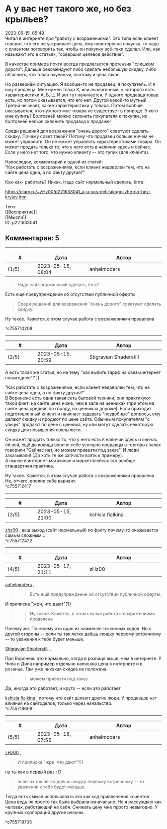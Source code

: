 А у вас нет такого же, но без крыльев?
======================================

  
2023-05-15, 05:48  
 Читал в интернете про "работу с возражениями". Это типа если клиент говорит, что его не устраивает цена, ему неинтересна покупка, то надо с клиентом поговорить так, чтобы он покупку всё-таки сделал. Или, как называют это в статьях, "совершил целевое действие".   
   
 В качестве примера почти всегда предлагается претензия "слишком дорого". Дальше рекомендуют либо сделать небольшую скидку, либо об'яснить, что товар охуенный, поэтому и цена такая.   
   
 Но развернём ситуацию. Я вообще-то не продавец, я покупатель. И я ищу продавца. Мне нужен товар Х, или аналогичный, у которого есть характеристики А, Б, Ц. И вот тут начинается. У одного продавца товар есть, но потом оказывается, что его нет. Другой какой-то мутный. Третий не знает, какие характеристики у товара. Потом вообще оказывается, что нужного мне товара не существует в природе. У кого мне купить? Болтовнёй можно склонить покупателя к покупке, но болтовнёй нельзя склонить продавца к продаже!   
   
 Среди решений для возражения "очень дорого" советуют сделать скидку. Почему совет такой? Потому что продавец больше ничем не может управлять. Он не может управлять характеристиками товара. Он может продать только то, что у него есть в наличии здесь и сейчас. Если у него нет того, что нужно клиенту -- это тупик (для клиента).   
   
 Напоследок, комментарий к одной из статей:   
 "Как работать с возражениями, если клиент недоволен тем, что на сайте цена одна, а по факту другая?"   
   
 Как-как- работать? Никак. Надо сайт нормальный сделать, ёпта!   
  
<https://diary.ru/~zHz00/p221633041_a-u-vas-net-takogo-zhe-no-bez-krylev.htm>  
  
Теги:  
[[Восприятие]]  
[[Мысли]]  
ID: p221633041  


Комментарии: 5
--------------

  


---



|         #         |              Дата              |                     Автор                     |           ID           |
| --- | --- | --- | --- |
| (1/5) | 2023-05-15, 08:04 | anhelmoders | c755710208 |

  
  >Надо сайт нормальный сделать, ёпта! 

   
  Есть ещё предупреждение об отсутствии публичной оферты. 

   
    
 >Среди решений для возражения "очень дорого" советуют сделать скидку. 

   
  Ну такое. Кажется, в этом случае работа с возражениями провалена 

   
 ^c755710208

---



|         #         |              Дата              |                     Автор                     |           ID           |
| --- | --- | --- | --- |
| (2/5) | 2023-05-15, 20:59 | Stigravian Shaderstill | c755712417 |

  
  А есть такая же статья, но на тему "как выбить тариф на связь/интернет повыгоднее"? ))    
   
  "Как работать с возражениями, если клиент недоволен тем, что на сайте цена одна, а по факту другая?"    
 В Воронеже есть одна такая сеть бытовой техники, они практикуют такой финт: на сайте цена ниже, чем в зале на ценниках (при этом на сайте цена средняя по городу, на ценниках дороже). Если приходит подготовленный клиент и начинает задавать "неудобные" вопросы, ему делают скидку и продают по цене сайта. Обычным покупателям "с улицы" продают по цене с ценника, ну или могут сделать некоторую скидку для повышения лояльности.   
   
  Он может продать только то, что у него есть в наличии здесь и сейчас.    
 ой вей, ещё до ковида вполне себе успешно продавцы в торговых залах говорили "Сейчас нет, но можем привезти под заказ". И люди заказывали!  (Да хоть те же запчасти взять к примеру).    
 А нынче в интернет-магазинах и маркетплейсах это вообще стандартная практика.   
   
  Ну такое. Кажется, в этом случае работа с возражениями провалена    
 Не, отчего, вполне себе вариант.   
 ^c755712417

---



|         #         |              Дата              |                     Автор                     |           ID           |
| --- | --- | --- | --- |
| (3/5) | 2023-05-15, 21:00 | kshisia fialkina | c755712422 |

  
  [zhz00](https://zHz00.diary.ru "Untitled")  , ваш выход  (сайт нормальный)  по факту почему-то оказывается самым сложным...   
 ^c755712422

---



|         #         |              Дата              |                     Автор                     |           ID           |
| --- | --- | --- | --- |
| (4/5) | 2023-05-17, 21:11 | zHz00 | c755718608 |

  
  [anhelmoders](https://anhelmoders.diary.ru "No plans. Only wonders.")  ,   
 >>Есть ещё предупреждение об отсутствии публичной оферты.   
   
 И приписка "жри, что дают"?))   
   
 >>Ну такое. Кажется, в этом случае работа с возражениями провалена   
   
 Почему же. По-моему это один из наименее токсичных ходов. Но с другой стороны -- если ты так легко даёшь скидку первому встречному -- то уважения к тебе будет меньше.   
   
  [Stigravian Shaderstill](https://stigravian.diary.ru "Science, Death, Rock-n-Roll")  ,   
   
 Про Воронеж: это нормально, когда в рознице выше, чем в интернете. У Чипа и Дипа например отдельно написана цена в интернете и в рознице. Там уже никакая скидка не положена.   
   
 >>можем привезти под заказ   
   
 Да, иногда это работает, и круто -- если это работает.   
   
  [kshisia fialkina](https://kshisi-as-they-are.diary.ru "Don't think about white rabbit")  , потому что сайт делают другие люди. У продавцов нет влияния на сайтоделов, только через начальство.   
 ^c755718608

---



|         #         |              Дата              |                     Автор                     |           ID           |
| --- | --- | --- | --- |
| (5/5) | 2023-05-18, 07:55 | anhelmoders | c755719705 |

  
   [zHz00](https://zHz00.diary.ru "Untitled")  ,   
   
 >И приписка "жри, что дают"?)) 

   
  ну ты как в первый раз : D   
   
 >если ты так легко даёшь скидку первому встречному -- то уважения к тебе будет меньше. 

   
  Тогда есть смысл использовать это как ход привлечения клиентов. Цена ведь не просто так была выбрана изначально. Но я рассуждаю как человек, работающий на себя. Снижать цену мне просто невыгодно. У крупных корпораций другие резоны. 

   
 ^c755719705